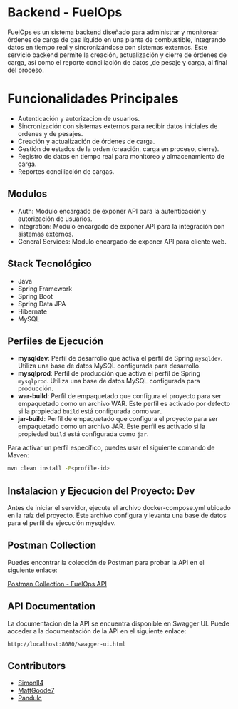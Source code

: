 # Backend - FuelOps

FuelOps es un sistema backend diseñado para administrar y monitorear órdenes de carga de gas líquido en una planta de
combustible,
integrando datos en tiempo real y sincronizándose con sistemas externos. Este servicio backend permite la creación,
actualización
y cierre de órdenes de carga, así como el reporte conciliación de datos ,de pesaje y carga, al final del proceso.

# Funcionalidades Principales

- Autenticación y autorizacion de usuarios.
- Sincronización con sistemas externos para recibir datos iniciales de ordenes y de pesajes.
- Creación y actualización de órdenes de carga.
- Gestión de estados de la orden (creación, carga en proceso, cierre).
- Registro de datos en tiempo real para monitoreo y almacenamiento de carga.
- Reportes conciliación de cargas.

## Modulos

- Auth: Modulo encargado de exponer API para la autenticación y autorización de usuarios.
- Integration: Modulo encargado de exponer API para la integración con sistemas externos.
- General Services: Modulo encargado de exponer API para cliente web.

## Stack Tecnológico

- Java
- Spring Framework
- Spring Boot
- Spring Data JPA
- Hibernate
- MySQL

## Perfiles de Ejecución

- **mysqldev**: Perfil de desarrollo que activa el perfil de Spring `mysqldev`. Utiliza una base de datos MySQL
  configurada para desarrollo.
- **mysqlprod**: Perfil de producción que activa el perfil de Spring `mysqlprod`. Utiliza una base de datos MySQL
  configurada para producción.
- **war-build**: Perfil de empaquetado que configura el proyecto para ser empaquetado como un archivo WAR. Este perfil
  es activado por defecto si la propiedad `build` está configurada como `war`.
- **jar-build**: Perfil de empaquetado que configura el proyecto para ser empaquetado como un archivo JAR. Este perfil
  es activado si la propiedad `build` está configurada como `jar`.

Para activar un perfil específico, puedes usar el siguiente comando de Maven:

```sh
mvn clean install -P<profile-id>
```

## Instalacion y Ejecucion del Proyecto: Dev

Antes de iniciar el servidor, ejecute el archivo docker-compose.yml ubicado en la raíz del proyecto.
Este archivo configura y levanta una base de datos para el perfil de ejecución mysqldev.

## Postman Collection

Puedes encontrar la colección de Postman para probar la API en el siguiente enlace:

[Postman Collection - FuelOps API](<https://drive.google.com/file/d/1E8iaMf6G7WXBFj8npD88_DrCpJXe3am3/view?usp=sharing>)

## API Documentation

La documentacion de la API se encuentra disponible en Swagger UI. Puede acceder
a la documentación de la API en el siguiente enlace:

```
http://localhost:8080/swagger-ui.html
```

## Contributors

- [Simonll4](https://github.com/simonll4)
- [MattGoode7](https://github.com/MattGoode7)
- [Pandulc](https://github.com/Pandulc)